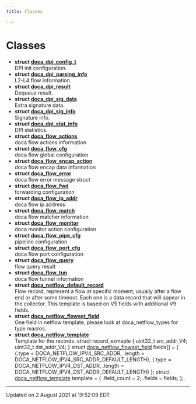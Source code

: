 ```yaml
---
title: Classes

---
```


# Classes




* **struct [doca_dpi_config_t](Classes/structdoca__dpi__config__t.md)** <br>DPI init configuration. 
* **struct [doca_dpi_parsing_info](Classes/structdoca__dpi__parsing__info.md)** <br>L2-L4 flow information. 
* **struct [doca_dpi_result](Classes/structdoca__dpi__result.md)** <br>Dequeue result. 
* **struct [doca_dpi_sig_data](Classes/structdoca__dpi__sig__data.md)** <br>Extra signature data. 
* **struct [doca_dpi_sig_info](Classes/structdoca__dpi__sig__info.md)** <br>Signature info. 
* **struct [doca_dpi_stat_info](Classes/structdoca__dpi__stat__info.md)** <br>DPI statistics. 
* **struct [doca_flow_actions](Classes/structdoca__flow__actions.md)** <br>doca flow actions information 
* **struct [doca_flow_cfg](Classes/structdoca__flow__cfg.md)** <br>doca flow global configuration 
* **struct [doca_flow_encap_action](Classes/structdoca__flow__encap__action.md)** <br>doca flow encap data information 
* **struct [doca_flow_error](Classes/structdoca__flow__error.md)** <br>doca flow error message struct 
* **struct [doca_flow_fwd](Classes/structdoca__flow__fwd.md)** <br>forwarding configuration 
* **struct [doca_flow_ip_addr](Classes/structdoca__flow__ip__addr.md)** <br>doca flow ip address 
* **struct [doca_flow_match](Classes/structdoca__flow__match.md)** <br>doca flow matcher information 
* **struct [doca_flow_monitor](Classes/structdoca__flow__monitor.md)** <br>doca monitor action configuration 
* **struct [doca_flow_pipe_cfg](Classes/structdoca__flow__pipe__cfg.md)** <br>pipeline configuration 
* **struct [doca_flow_port_cfg](Classes/structdoca__flow__port__cfg.md)** <br>doca flow port configuration 
* **struct [doca_flow_query](Classes/structdoca__flow__query.md)** <br>flow query result 
* **struct [doca_flow_tun](Classes/structdoca__flow__tun.md)** <br>doca flow tunnel information 
* **struct [doca_netflow_default_record](Classes/structdoca__netflow__default__record.md)** <br>Flow record, represent a flow at specific moment, usually after a flow end or after some timeout. Each one is a data record that will appear in the collector. This template is based on V5 fields with additional V9 fields. 
* **struct [doca_netflow_flowset_field](Classes/structdoca__netflow__flowset__field.md)** <br>One field in netflow template, please look at doca_netflow_types for type macros. 
* **struct [doca_netflow_template](Classes/structdoca__netflow__template.md)** <br>Template for the records. struct record_exmaple { uint32_t src_addr_V4; uint32_t dst_addr_V4; } struct [doca_netflow_flowset_field](Classes/structdoca__netflow__flowset__field.md) fields[] = { {.type = DOCA_NETFLOW_IPV4_SRC_ADDR, .length = DOCA_NETFLOW_IPV4_SRC_ADDR_DEFAULT_LENGTH}, {.type = DOCA_NETFLOW_IPV4_DST_ADDR, .length = DOCA_NETFLOW_IPV4_DST_ADDR_DEFAULT_LENGTH} }; struct [doca_netflow_template]() template = { .field_count = 2; .fields = fields; };. 



-------------------------------

Updated on  2 August 2021 at 19:52:09 EDT
